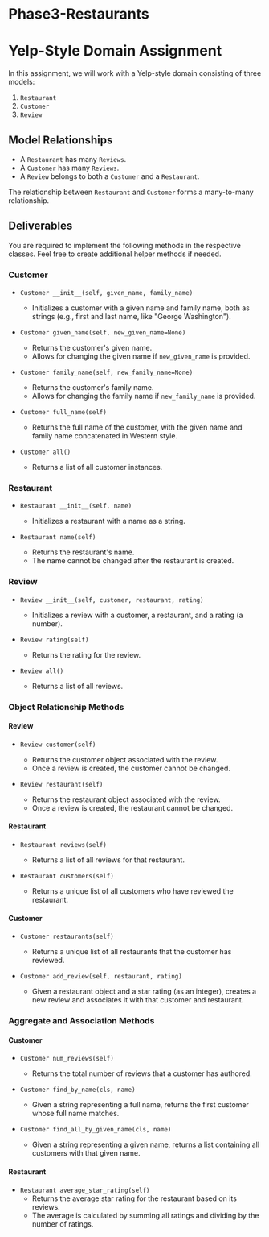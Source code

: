 # Phase3-Restaurants
# Yelp-Style Domain Assignment

In this assignment, we will work with a Yelp-style domain consisting of three models:

1. `Restaurant`
2. `Customer`
3. `Review`

## Model Relationships

- A `Restaurant` has many `Reviews`.
- A `Customer` has many `Reviews`.
- A `Review` belongs to both a `Customer` and a `Restaurant`.

The relationship between `Restaurant` and `Customer` forms a many-to-many relationship.

## Deliverables

You are required to implement the following methods in the respective classes. Feel free to create additional helper methods if needed.

### Customer

- `Customer __init__(self, given_name, family_name)`
  - Initializes a customer with a given name and family name, both as strings (e.g., first and last name, like "George Washington").

- `Customer given_name(self, new_given_name=None)`
  - Returns the customer's given name.
  - Allows for changing the given name if `new_given_name` is provided.

- `Customer family_name(self, new_family_name=None)`
  - Returns the customer's family name.
  - Allows for changing the family name if `new_family_name` is provided.

- `Customer full_name(self)`
  - Returns the full name of the customer, with the given name and family name concatenated in Western style.

- `Customer all()`
  - Returns a list of all customer instances.

### Restaurant

- `Restaurant __init__(self, name)`
  - Initializes a restaurant with a name as a string.

- `Restaurant name(self)`
  - Returns the restaurant's name.
  - The name cannot be changed after the restaurant is created.

### Review

- `Review __init__(self, customer, restaurant, rating)`
  - Initializes a review with a customer, a restaurant, and a rating (a number).

- `Review rating(self)`
  - Returns the rating for the review.

- `Review all()`
  - Returns a list of all reviews.

### Object Relationship Methods

#### Review

- `Review customer(self)`
  - Returns the customer object associated with the review.
  - Once a review is created, the customer cannot be changed.

- `Review restaurant(self)`
  - Returns the restaurant object associated with the review.
  - Once a review is created, the restaurant cannot be changed.

#### Restaurant

- `Restaurant reviews(self)`
  - Returns a list of all reviews for that restaurant.

- `Restaurant customers(self)`
  - Returns a unique list of all customers who have reviewed the restaurant.

#### Customer

- `Customer restaurants(self)`
  - Returns a unique list of all restaurants that the customer has reviewed.

- `Customer add_review(self, restaurant, rating)`
  - Given a restaurant object and a star rating (as an integer), creates a new review and associates it with that customer and restaurant.

### Aggregate and Association Methods

#### Customer

- `Customer num_reviews(self)`
  - Returns the total number of reviews that a customer has authored.

- `Customer find_by_name(cls, name)`
  - Given a string representing a full name, returns the first customer whose full name matches.

- `Customer find_all_by_given_name(cls, name)`
  - Given a string representing a given name, returns a list containing all customers with that given name.

#### Restaurant

- `Restaurant average_star_rating(self)`
  - Returns the average star rating for the restaurant based on its reviews.
  - The average is calculated by summing all ratings and dividing by the number of ratings.

